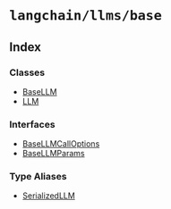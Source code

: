 `langchain/llms/base`
=====================

Index[​](#index "Direct link to Index")
---------------------------------------

### Classes[​](#classes "Direct link to Classes")

*   [BaseLLM](/docs/api/llms_base/classes/BaseLLM)
*   [LLM](/docs/api/llms_base/classes/LLM)

### Interfaces[​](#interfaces "Direct link to Interfaces")

*   [BaseLLMCallOptions](/docs/api/llms_base/interfaces/BaseLLMCallOptions)
*   [BaseLLMParams](/docs/api/llms_base/interfaces/BaseLLMParams)

### Type Aliases[​](#type-aliases "Direct link to Type Aliases")

*   [SerializedLLM](/docs/api/llms_base/types/SerializedLLM)